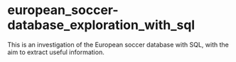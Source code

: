 # european_soccer-database_exploration_with_sql
This is an investigation of the European soccer database with SQL, with the aim to extract useful information.
